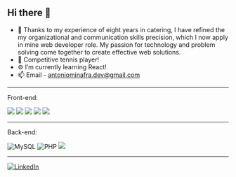 ## Hi there 👋

- 👋 Thanks to my experience of eight years in catering, I have refined the my organizational and communication skills precision, which I now apply in mine web developer role. My passion for technology and problem solving come together to create effective web solutions.
- 🏸 Competitive tennis player!
- ⚙️ I’m currently learning React!
- 📫 Email - antoniominafra.dev@gmail.com

<hr />
    Front-end:
<p>
   <img src="https://img.shields.io/badge/Bootstrap-9b1fde?style=flat-square&logo=bootstrap&logoColor=white" />

   <img src="https://img.shields.io/badge/React-20232A?style=flat-square&logo=react&logoColor=61DAFB" />
   <img src="https://img.shields.io/badge/CSS3-1572B6?style=flat-square&logo=css3&logoColor=white" />
   <img src="https://img.shields.io/badge/HTML5-E34F26?style=flat-square&logo=html5&logoColor=white" />
   <img src="https://img.shields.io/badge/JavaScript-323330?style=flat-square&logo=javascript&logoColor=F7DF1E" />
   <img src="" />
</p>
  <hr />
  Back-end:
<p>
  <img alt="MySQL" src="https://img.shields.io/badge/MySQL-005C84?style=flat-square&logo=mysql&logoColor=white" />
  <img alt="PHP" src="https://img.shields.io/badge/PHP-777BB4?style=flat-square&logo=php&logoColor=white" />
  <img src="https://img.shields.io/badge/Laravel-C72525?style=flat-square&logo=laravel&logoColor=white" />
</p>
<hr />

<p><a href="www.linkedin.com/in/antonio-minafra-webdeveloper" target="_blank"><img alt="LinkedIn" src="https://img.shields.io/badge/linkedin-%230077B5.svg?&style=for-the-badge&logo=linkedin&logoColor=white" /></a></p>